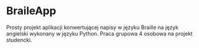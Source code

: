 # BraileApp


Prosty projekt aplikacji konwertującej napisy w języku Braille na język angielski wykonany w języku Python. Praca grupowa 4 osobowa na projekt studencki.

